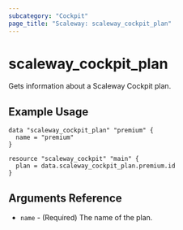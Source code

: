 ```yaml
---
subcategory: "Cockpit"
page_title: "Scaleway: scaleway_cockpit_plan"
---
```

# scaleway_cockpit_plan

Gets information about a Scaleway Cockpit plan.

## Example Usage

```hcl
data "scaleway_cockpit_plan" "premium" {
  name = "premium"
}

resource "scaleway_cockpit" "main" {
  plan = data.scaleway_cockpit_plan.premium.id
}
```

## Arguments Reference

- `name` - (Required) The name of the plan.
